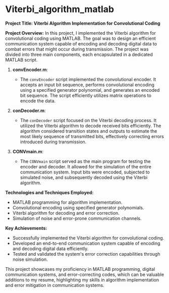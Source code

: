 # Viterbi_algorithm_matlab
**Project Title: Viterbi Algorithm Implementation for Convolutional Coding**

**Project Overview:**
In this project, I implemented the Viterbi algorithm for convolutional coding using MATLAB. The goal was to design an efficient communication system capable of encoding and decoding digital data to combat errors that might occur during transmission. The project was divided into three main components, each encapsulated in a dedicated MATLAB script.

1. **convEncoder.m**:
   - The `convEncoder` script implemented the convolutional encoder. It accepts an input bit sequence, performs convolutional encoding using a specified generator polynomial, and generates an encoded bit sequence. The script efficiently utilizes matrix operations to encode the data.

2. **conDecoder.m**:
   - The `conDecoder` script focused on the Viterbi decoding process. It utilized the Viterbi algorithm to decode received bits efficiently. The algorithm considered transition states and outputs to estimate the most likely sequence of transmitted bits, effectively correcting errors introduced during transmission.

3. **CONVmain.m**:
   - The `CONVmain` script served as the main program for testing the encoder and decoder. It allowed for the simulation of the entire communication system. Input bits were encoded, subjected to simulated noise, and subsequently decoded using the Viterbi algorithm.

**Technologies and Techniques Employed:**
- MATLAB programming for algorithm implementation.
- Convolutional encoding using specified generator polynomials.
- Viterbi algorithm for decoding and error correction.
- Simulation of noise and error-prone communication channels.

**Key Achievements:**
- Successfully implemented the Viterbi algorithm for convolutional coding.
- Developed an end-to-end communication system capable of encoding and decoding digital data efficiently.
- Tested and validated the system's error correction capabilities through noise simulation.

This project showcases my proficiency in MATLAB programming, digital communication systems, and error-correcting codes, which can be valuable additions to my resume, highlighting my skills in algorithm implementation and error mitigation in communication systems.
